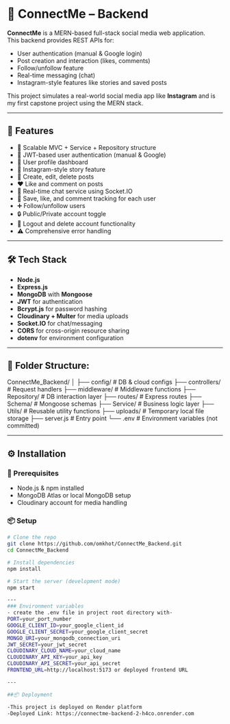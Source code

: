 # 🧠 ConnectMe – Backend

**ConnectMe** is a MERN-based full-stack social media web application.  
This backend provides REST APIs for:

- User authentication (manual & Google login)
- Post creation and interaction (likes, comments)
- Follow/unfollow feature
- Real-time messaging (chat)
- Instagram-style features like stories and saved posts

This project simulates a real-world social media app like **Instagram** and is my first capstone project using the MERN stack.

---

## 🚀 Features

- 📁 Scalable MVC + Service + Repository structure
- 🔐 JWT-based user authentication (manual & Google)
- 👤 User profile dashboard
- 📸 Instagram-style story feature
- 📝 Create, edit, delete posts
- ❤️ Like and comment on posts
- 💬 Real-time chat service using Socket.IO
- 💾 Save, like, and comment tracking for each user
- ➕ Follow/unfollow users
- 🔒 Public/Private account toggle
- 🚪 Logout and delete account functionality
- ⚠️ Comprehensive error handling

---

## 🛠 Tech Stack

- **Node.js**
- **Express.js**
- **MongoDB** with **Mongoose**
- **JWT** for authentication
- **Bcrypt.js** for password hashing
- **Cloudinary + Multer** for media uploads
- **Socket.IO** for chat/messaging
- **CORS** for cross-origin resource sharing
- **dotenv** for environment configuration

---

## 📁 Folder Structure: 

ConnectMe_Backend/
│
├── config/         # DB & cloud configs
├── controllers/    # Request handlers
├── middleware/     # Middleware functions
├── Repository/     # DB interaction layer
├── routes/         # Express routes
├── Schema/         # Mongoose schemas
├── Service/        # Business logic layer
├── Utils/          # Reusable utility functions
├── uploads/        # Temporary local file storage
├── server.js       # Entry point
└── .env            # Environment variables (not committed)


---

## ⚙️ Installation

### 🔧 Prerequisites

- Node.js & npm installed
- MongoDB Atlas or local MongoDB setup
- Cloudinary account for media handling

### 📦 Setup

```bash
# Clone the repo
git clone https://github.com/omkhot/ConnectMe_Backend.git
cd ConnectMe_Backend

# Install dependencies
npm install

# Start the server (development mode)
npm start

---
### Environment variables
- create the .env file in project root directory with- 
PORT=your_port_number
GOOGLE_CLIENT_ID=your_google_client_id
GOOGLE_CLIENT_SECRET=your_google_client_secret
MONGO_URI=your_mongodb_connection_uri
JWT_SECRET=your_jwt_secret
CLOUDINARY_CLOUD_NAME=your_cloud_name
CLOUDINARY_API_KEY=your_api_key
CLOUDINARY_API_SECRET=your_api_secret
FRONTEND_URL=http://localhost:5173 or deployed frontend URL

---

##📦 Deployment

-This project is deployed on Render platform
-Deployed Link: https://connectme-backend-2-h4co.onrender.com

